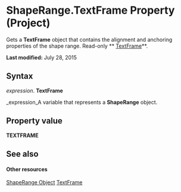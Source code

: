 
# ShapeRange.TextFrame Property (Project)
Gets a  **TextFrame** object that contains the alignment and anchoring properties of the shape range. Read-only ** [TextFrame](http://msdn.microsoft.com/en-us/library/office/ff197860%28v=office.15%29)**.

 **Last modified:** July 28, 2015


## Syntax

 _expression_. **TextFrame**

 _expression_A variable that represents a  **ShapeRange** object.


## Property value

 **TEXTFRAME**


## See also


#### Other resources


 [ShapeRange Object](315031aa-4b8c-424b-26e7-ce15897beb05.md)
 [TextFrame](http://msdn.microsoft.com/en-us/library/office/ff197860%28v=office.15%29)
